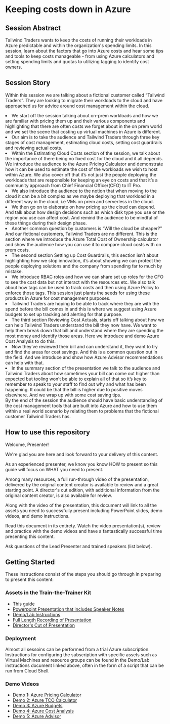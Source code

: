 # Keeping costs down in Azure

## Session Abstract
Tailwind Traders wants to keep the costs of running their workloads in Azure predictable and within the organization's spending limits. In this session, learn about the factors that go into Azure costs and hear some tips and tools to keep costs manageable - from using Azure calculators and setting spending limits and quotas to utilizing tagging to identify cost owners.

## Session Story

Within this session we are talking about a fictional customer called “Tailwind Traders”.   They are looking to migrate their workloads to the cloud and have approached us for advice around cost management within the cloud.

<li>We start off the session talking about on-prem workloads and how we are familiar with pricing them up and their various components and highlighting that there are often costs we forget about in the on prem world and we set the scene that costing up virtual machines in Azure is different.</li>
<li>Our aim is to take the audience and Tailwind Traders through three key stages of cost management, estimating cloud costs, setting cost guardrails and reviewing actual costs.</li>
<li>Within the Estimating Cloud Costs section of the session, we talk about the importance of there being no fixed cost for the cloud and it all depends.  We introduce the audience to the Azure Pricing Calculator and demonstrate how it can be used to estimate the cost of the workloads we wish to host within Azure.   We also cover off that it’s not just the people deploying the workloads that are responsible for keeping an eye on costs and that it’s a community approach from Chief Financial Officer(CFO) to IT Pro.</li>
<li>We also introduce the audience to the notion that when moving to the cloud it can be a bit complex as we maybe deploying that workload in a different way in the cloud, i.e VMs on prem and serverless in the cloud.</li>
<li>We then go on to elaborate on how pricing up the cloud can depend.  And talk about how design decisions such as which disk type you use or the region you use can affect cost.  And remind the audience to be mindful of these things during their design phase.</li>
<li>Another common question by customers is “Will the cloud be cheaper?” And our fictional customers, Tailwind Traders are no different.  This is the section where we introduce the Azure Total Cost of Ownership calculator and show the audience how you can use it to compare cloud costs with on prem costs.</li>
<li>The second section Setting up Cost Guardrails, this section isn’t about highlighting how we stop innovation, it’s about showing we can protect the people deploying solutions and the company from spending far to much by mistake.</li>
<li>We introduce RBAC roles and how we can share set up roles for the CFO to see the cost data but not interact with the resources etc.  We also talk about how tags can be used to track costs and then using Azure Policy to enforce those tags.  This session just plants the seeds for using these products in Azure for cost management purposes.</li>
<li>Tailwind Traders are hoping to be able to track where they are with the spend before the bill comes in and this is where we suggest using Azure budgets to set up tracking and alerting for that purpose.</li>
<li>The third section Reviewing Cost Actuals, starts off talking about how we can help Tailwind Traders understand the bill they now have.  We want to help them break down that bill and understand where they are spending the most money and identify those areas.  Here we introduce and demo Azure Cost Analysis to do this.</li>
<li>Now they’ve reviewed their bill and can understand it, they want to try and find the areas for cost savings. And this is a common question out in the field. And we introduce and show how Azure Advisor recommendations can help with that.</li>
<li>In the summary section of the presentation we talk to the audience and Tailwind Traders about how sometimes your bill can come out higher than expected but tooling won’t be able to explain all of that so it’s key to remember to speak to your staff to find out why and what has been happening. It could be that the bill is higher due to positive moves elsewhere. And we wrap up with some cost saving tips.</li> 
</ul>
By the end of the session the audience should have basic understanding of the cost management tools that are built into Azure and how to use them within a real world scenario by relating them to problems that the fictional customer Tailwind Traders has. 

## How to use this repository
Welcome, Presenter!

We're glad you are here and look forward to your delivery of this content.

As an experienced presenter, we know you know HOW to present so this guide will focus on WHAT you need to present.

Among many resources, a full run-through video of the presentation, delivered by the original content creator is available to review and a great starting point. A director's cut edition, with additional information from the original content creator, is also available for review.

Along with the video of the presentation, this document will link to all the assets you need to successfully present including PowerPoint slides, demo videos, and demo instructions.

Read this document in its entirety. Watch the video presentation(s), review and practice with the demo videos and have a fantastically successful time presenting this content.

Ask questions of the Lead Presenter and trained speakers (list below).

## Getting Started
These instructions consist of the steps you should go through in preparing to present this content:

### Assets in the Train-the-Trainer Kit


- This guide
- [Powerpoint Presentation that includes Speaker Notes](https://globaleventcdn.blob.core.windows.net/assets/afun/afun70/afun70.pptx)
- [Demo/Lab Instructions](https://globaleventcdn.blob.core.windows.net/assets/afun/afun70/AFUN70%20Demo%20Guide.docx)
- [Full Length Recording of Presentation](https://globaleventcdn.blob.core.windows.net/assets/afun/afun70/AFUN70-Draft2-08OCT-SALEAN.mp4)
- [Director's Cut of Presentation](https://globaleventcdn.blob.core.windows.net/assets/afun/afun70/AFUN70-Directors-Cut.mp4)


### Deployment

Almost all sessoins can be performed from a trial Azure subscription. Instructions for configuring the subscription with specific assets such as Virtual Machines and resource groups can be found in the Demo/Lab instructions document linked above, often in the form of a script that can be run from Cloud Shell. 

### Demo Videos

- [Demo 1: Azure Pricing Calculator](https://globaleventcdn.blob.core.windows.net/assets/afun/afun70/1.%20Azure%20Pricing%20Calculator_Edited.mp4)
- [Demo 2: Azure TCO Calculator](https://globaleventcdn.blob.core.windows.net/assets/afun/afun70/2.%20Azure%20TCO%20Calculator%20Edit%20No%20Audit%20OT.mp4)
- [Demo 3: Azure Budgets](https://globaleventcdn.blob.core.windows.net/assets/afun/afun70/3.%20Azure%20Budgets%20Edited%20No%20Audio%20OT.mp4)
- [Demo 4: Azure Cost Analysis ](https://globaleventcdn.blob.core.windows.net/assets/afun/afun70/4.%20Azure%20Cost%20Analysis%20Edit%20No%20Audio%20OT.mp4)
- [Demo 5: Azure Advisor](https://globaleventcdn.blob.core.windows.net/assets/afun/afun70/5.%20Azure%20Advisor%20Edit%20No%20Audio%20OT.mp4)

